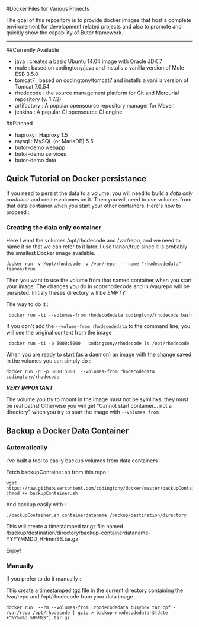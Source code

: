 #Docker Files for Various Projects

The goal of this repository is to provide docker images that host a complete environement
for development related projects and also to promote and quickly show the capability of Butor framework.

---

##Currently Available

* java : creates a basic Ubuntu 14.04 image with Oracle JDK 7
* mule : based on codingtony/java and installs a vanilla version of Mule ESB 3.5.0
* tomcat7 : based on codingtony/tomcat7 and installs a vanilla version of Tomcat 7.0.54
* rhodecode : the source management platform for Git and Mercurial repository  (v. 1.7.2)
* artifactory : A popular opensource repository manager for Maven
* jenkins : A popular CI opensource CI engine

##Planned

* haproxy : Haproxy 1.5
* mysql : MySQL (or MariaDB) 5.5
* butor-demo webapp
* butor-demo services
* butor-demo data


## Quick Tutorial on Docker persistance

If you need to persist the data to a volume, you will need to build a *data only container* and create volumes on it. Then you will need to use volumes from that data container when you start your other containers. Here's how to proceed :

### Creating the data only container

Here I want the volumes /opt/rhodecode and /var/repo, and we need to name it so that we can refer to it later. I use tianon/true since it is probably the smallest Docker image available.

```
docker run -v /opt/rhodecode -v /var/repo   --name "rhodecodedata" tianon/true
```

Then you want to use the volume from that named container when you start your image. 
The changes you do in /opt/rhodecode and in /var/repo will be persisted. Initialy theses directory will be *EMPTY*

The way to do it :
```
 docker run -ti --volumes-from rhodecodedata codingtony/rhodecode bash
```


If you don't add the ```--volume-from rhodecodedata``` to the command line, you will see the original content from the image

```
 docker run -ti -p 5000:5000   codingtony/rhodecode ls /opt/rhodecode
```

When you are ready to start (as a daemon) an image with the change saved in the volumes you can simply do :
```
docker run -d -p 5000:5000  --volumes-from rhodecodedata codingtony/rhodecode
```

***VERY IMPORTANT***

The volume you try to mount in the image must not be symlinks, they must be real paths!  Otherwise you will get "Cannot start container...  not a directory" when you try to start the image with ```--volumes from```


## Backup a Docker Data Container

### Automatically

I've built a tool to easily backup volumes from data containers

Fetch backupContainer.sh from this repo :
```
wget https://raw.githubusercontent.com/codingtony/docker/master/backupContainer.sh
chmod +x backupContainer.sh
```
And backup easily with :
```
./backupContainer.sh containerdataname /backup/destination/directory
```

This will create a timestamped tar.gz file named /backup/destination/directory/backup-containerdataname-YYYYMMDD_HHmmSS.tar.gz

Enjoy!


### Manually 

If you prefer to do it manually :

This create a timestamped tgz file in the current directory containing the /var/repo and /opt/rhodecode from your data image

```
docker run  --rm --volumes-from  rhodecodedata busybox tar cpf - /var/repo /opt/rhodecode | gzip > backup-rhodecodedata-$(date +"%Y%m%d_%H%M%S").tar.gz
```




